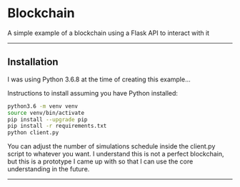 
# Blockchain

A simple example of a blockchain using a Flask API to interact with it

---

## Installation

I was using Python 3.6.8 at the time of creating this example...

Instructions to install assuming you have Python installed:

```bash
python3.6 -m venv venv
source venv/bin/activate
pip install --upgrade pip
pip install -r requirements.txt
python client.py
```

You can adjust the number of simulations schedule inside the client.py script to whatever you want.  I understand this is not a perfect blockchain, but this is a prototype I came up with so that I can use the core understanding in the future.

---
